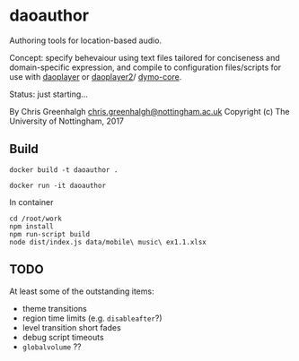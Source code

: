 # daoauthor

Authoring tools for location-based audio.

Concept: specify behevaiour using text files tailored for 
conciseness and domain-specific expression, and compile to 
configuration files/scripts for use with 
[daoplayer](https://github.com/cgreenhalgh/daoplayer) or
[daoplayer2](https://github.com/cgreenhalgh/daoplayer2)/
[dymo-core](https://github.com/dynamic-music/dymo-core).

Status: just starting...

By Chris Greenhalgh <chris.greenhalgh@nottingham.ac.uk>
Copyright (c) The University of Nottingham, 2017

## Build

```
docker build -t daoauthor .
```
```
docker run -it daoauthor
```
In container
```
cd /root/work
npm install
npm run-script build
node dist/index.js data/mobile\ music\ ex1.1.xlsx
```

## TODO

At least some of the outstanding items:

- theme transitions
- region time limits (e.g. `disableafter`?)
- level transition short fades
- debug script timeouts
- `globalvolume` ??
